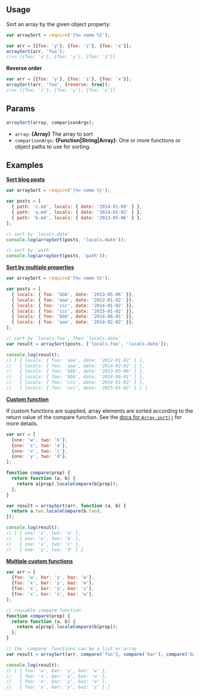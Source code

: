 ## Usage

Sort an array by the given object property:

```js
var arraySort = require('{%= name %}');

var arr = [{foo: 'y'}, {foo: 'z'}, {foo: 'x'}];
arraySort(arr, 'foo');
//=> [{foo: 'x'}, {foo: 'y'}, {foo: 'z'}]
```

**Reverse order**

```js
var arr = [{foo: 'y'}, {foo: 'z'}, {foo: 'x'}];
arraySort(arr, 'foo', {reverse: true});
//=> [{foo: 'z'}, {foo: 'y'}, {foo: 'x'}]
```

## Params

```js
arraySort(array, comparisonArgs);
```

- `array`: **{Array}** The array to sort
- `comparisonArgs`: **{Function|String|Array}**: One or more functions or object paths to use for sorting. 


## Examples

**[Sort blog posts](examples/blog-posts.js)**

```js
var arraySort = require('{%= name %}');

var posts = [
  { path: 'c.md', locals: { date: '2014-01-09' } },
  { path: 'a.md', locals: { date: '2014-01-02' } },
  { path: 'b.md', locals: { date: '2013-05-06' } },
];

// sort by `locals.date`
console.log(arraySort(posts, 'locals.date'));

// sort by `path`
console.log(arraySort(posts, 'path'));
```

**[Sort by multiple properties](examples/multiple-props.js)**

```js
var arraySort = require('{%= name %}');

var posts = [
  { locals: { foo: 'bbb', date: '2013-05-06' }},
  { locals: { foo: 'aaa', date: '2012-01-02' }},
  { locals: { foo: 'ccc', date: '2014-01-02' }},
  { locals: { foo: 'ccc', date: '2015-01-02' }},
  { locals: { foo: 'bbb', date: '2014-06-01' }},
  { locals: { foo: 'aaa', date: '2014-02-02' }},
];

// sort by `locals.foo`, then `locals.date`
var result = arraySort(posts, ['locals.foo', 'locals.date']);

console.log(result);
// [ { locals: { foo: 'aaa', date: '2012-01-02' } },
//   { locals: { foo: 'aaa', date: '2014-02-02' } },
//   { locals: { foo: 'bbb', date: '2013-05-06' } },
//   { locals: { foo: 'bbb', date: '2014-06-01' } },
//   { locals: { foo: 'ccc', date: '2014-01-02' } },
//   { locals: { foo: 'ccc', date: '2015-01-02' } } ]
```

**[Custom function](examples/custom-function.js)**

If custom functions are supplied, array elements are sorted according to the return value of the compare function. See the [docs for `Array.sort()`][mozilla] for more details.

```js
var arr = [
  {one: 'w', two: 'b'},
  {one: 'z', two: 'a'},
  {one: 'x', two: 'c'},
  {one: 'y', two: 'd'},
];

function compare(prop) {
  return function (a, b) {
    return a[prop].localeCompare(b[prop]);
  };
}

var result = arraySort(arr, function (a, b) {
  return a.two.localeCompare(b.two);
});

console.log(result);
// [ { one: 'z', two: 'a' },
//   { one: 'w', two: 'b' },
//   { one: 'x', two: 'c' },
//   { one: 'y', two: 'd' } ]
```

**[Multiple custom functions](examples/custom-functions.js)**

```js
var arr = [
  {foo: 'w', bar: 'y', baz: 'w'},
  {foo: 'x', bar: 'y', baz: 'w'},
  {foo: 'x', bar: 'y', baz: 'z'},
  {foo: 'x', bar: 'x', baz: 'w'},
];

// reusable compare function
function compare(prop) {
  return function (a, b) {
    return a[prop].localeCompare(b[prop]);
  };
}

// the `compare` functions can be a list or array
var result = arraySort(arr, compare('foo'), compare('bar'), compare('baz'));

console.log(result);
// [ { foo: 'w', bar: 'y', baz: 'w' },
//   { foo: 'x', bar: 'x', baz: 'w' },
//   { foo: 'x', bar: 'y', baz: 'w' },
//   { foo: 'x', bar: 'y', baz: 'z' } ]
```

[mozilla]: https://developer.mozilla.org/en-US/docs/Web/JavaScript/Reference/Global_Objects/Array/sort
